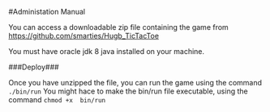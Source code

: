 #Administation Manual


You can access a downloadable zip file containing the game from https://github.com/smarties/Hugb_TicTacToe

You must have oracle jdk 8 java installed on your machine.

###Deploy###

Once you have unzipped the file, you can run the game using the command `./bin/run`
You might hace to make the bin/run file executable, using the command `chmod +x  bin/run`


